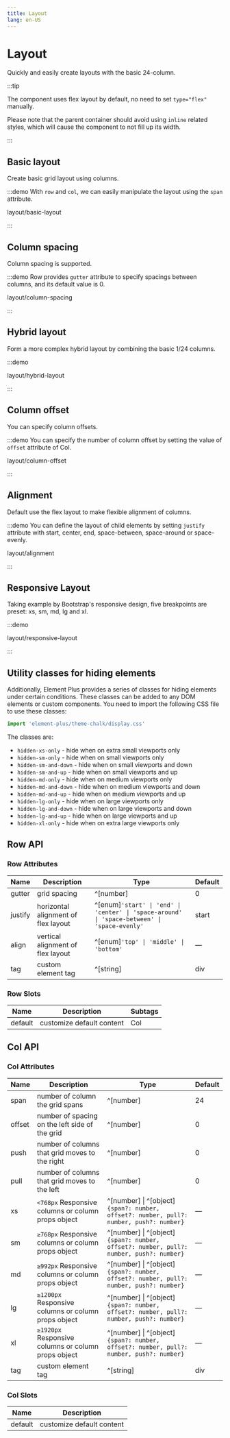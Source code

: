 ```yaml
---
title: Layout
lang: en-US
---
```


# Layout

Quickly and easily create layouts with the basic 24-column.

:::tip

The component uses flex layout by default, no need to set `type="flex"` manually.

Please note that the parent container should avoid using `inline` related styles,
which will cause the component to not fill up its width.

:::

## Basic layout

Create basic grid layout using columns.

:::demo With `row` and `col`, we can easily manipulate the layout using the `span` attribute.

layout/basic-layout

:::

## Column spacing

Column spacing is supported.

:::demo Row provides `gutter` attribute to specify spacings between columns, and its default value is 0.

layout/column-spacing

:::

## Hybrid layout

Form a more complex hybrid layout by combining the basic 1/24 columns.

:::demo

layout/hybrid-layout

:::

## Column offset

You can specify column offsets.

:::demo You can specify the number of column offset by setting the value of `offset` attribute of Col.

layout/column-offset

:::

## Alignment

Default use the flex layout to make flexible alignment of columns.

:::demo You can define the layout of child elements by setting `justify` attribute with start, center, end, space-between, space-around or space-evenly.

layout/alignment

:::

## Responsive Layout

Taking example by Bootstrap's responsive design, five breakpoints are preset:
xs, sm, md, lg and xl.

:::demo

layout/responsive-layout

:::

## Utility classes for hiding elements

Additionally, Element Plus provides a series of classes for hiding elements under
certain conditions. These classes can be added to any DOM elements or custom components.
You need to import the following CSS file to use these classes:

```js
import 'element-plus/theme-chalk/display.css'
```

The classes are:

- `hidden-xs-only` - hide when on extra small viewports only
- `hidden-sm-only` - hide when on small viewports only
- `hidden-sm-and-down` - hide when on small viewports and down
- `hidden-sm-and-up` - hide when on small viewports and up
- `hidden-md-only` - hide when on medium viewports only
- `hidden-md-and-down` - hide when on medium viewports and down
- `hidden-md-and-up` - hide when on medium viewports and up
- `hidden-lg-only` - hide when on large viewports only
- `hidden-lg-and-down` - hide when on large viewports and down
- `hidden-lg-and-up` - hide when on large viewports and up
- `hidden-xl-only` - hide when on extra large viewports only

## Row API

### Row Attributes

| Name    | Description                         | Type                                                                                         | Default |
| ------- | ----------------------------------- | -------------------------------------------------------------------------------------------- | ------- |
| gutter  | grid spacing                        | ^[number]                                                                                    | 0       |
| justify | horizontal alignment of flex layout | ^[enum]`'start' \| 'end' \| 'center' \| 'space-around' \| 'space-between' \| 'space-evenly'` | start   |
| align   | vertical alignment of flex layout   | ^[enum]`'top' \| 'middle' \| 'bottom'`                                                       | —       |
| tag     | custom element tag                  | ^[string]                                                                                    | div     |

### Row Slots

| Name    | Description               | Subtags |
| ------- | ------------------------- | ------- |
| default | customize default content | Col     |

## Col API

### Col Attributes

| Name   | Description                                         | Type                                                                                  | Default |
| ------ | --------------------------------------------------- | ------------------------------------------------------------------------------------- | ------- |
| span   | number of column the grid spans                     | ^[number]                                                                             | 24      |
| offset | number of spacing on the left side of the grid      | ^[number]                                                                             | 0       |
| push   | number of columns that grid moves to the right      | ^[number]                                                                             | 0       |
| pull   | number of columns that grid moves to the left       | ^[number]                                                                             | 0       |
| xs     | `<768px` Responsive columns or column props object  | ^[number] \| ^[object]`{span?: number, offset?: number, pull?: number, push?: number}` | —       |
| sm     | `≥768px` Responsive columns or column props object  | ^[number] \| ^[object]`{span?: number, offset?: number, pull?: number, push?: number}` | —       |
| md     | `≥992px` Responsive columns or column props object  | ^[number] \| ^[object]`{span?: number, offset?: number, pull?: number, push?: number}` | —       |
| lg     | `≥1200px` Responsive columns or column props object | ^[number] \| ^[object]`{span?: number, offset?: number, pull?: number, push?: number}` | —       |
| xl     | `≥1920px` Responsive columns or column props object | ^[number] \| ^[object]`{span?: number, offset?: number, pull?: number, push?: number}` | —       |
| tag    | custom element tag                                  | ^[string]                                                                             | div     |

### Col Slots

| Name    | Description               |
| ------- | ------------------------- |
| default | customize default content |

<style lang="scss">
@use '../../examples/layout/index.scss';
</style>
